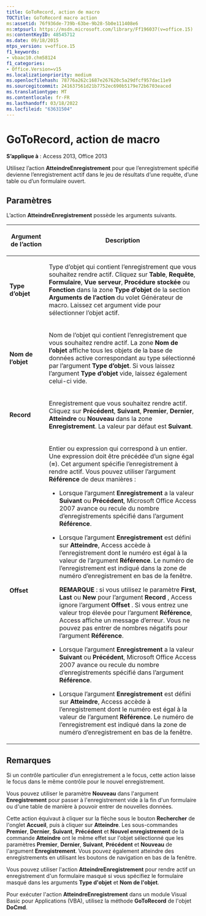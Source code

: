 ```yaml
---
title: GoToRecord, action de macro
TOCTitle: GoToRecord macro action
ms:assetid: 76f936de-739b-63be-9b28-5b0e111408e6
ms:mtpsurl: https://msdn.microsoft.com/library/Ff196037(v=office.15)
ms:contentKeyID: 48545712
ms.date: 09/18/2015
mtps_version: v=office.15
f1_keywords:
- vbaac10.chm58124
f1_categories:
- Office.Version=v15
ms.localizationpriority: medium
ms.openlocfilehash: 78776a262c1687e267620c5a29dfcf957dac11e9
ms.sourcegitcommit: 241637561d21b7752ec690b5179e72b6703eaced
ms.translationtype: MT
ms.contentlocale: fr-FR
ms.lasthandoff: 03/18/2022
ms.locfileid: "63631504"
---
```

# <a name="gotorecord-macro-action"></a>GoToRecord, action de macro


**S’applique à** : Access 2013, Office 2013

Utilisez l’action **AtteindreEnregistrement** pour que l’enregistrement spécifié devienne l’enregistrement actif dans le jeu de résultats d’une requête, d’une table ou d’un formulaire ouvert.

## <a name="setting"></a>Paramètres

L’action **AtteindreEnregistrement** possède les arguments suivants.

<table>
<colgroup>
<col />
<col />
</colgroup>
<thead>
<tr class="header">
<th><p>Argument de l’action</p></th>
<th><p>Description</p></th>
</tr>
</thead>
<tbody>
<tr class="odd">
<td><p><strong>Type d’objet</strong></p></td>
<td><p>Type d’objet qui contient l’enregistrement que vous souhaitez rendre actif. Cliquez sur <strong>Table</strong>, <strong>Requête</strong>, <strong>Formulaire</strong>, <strong>Vue serveur</strong>, <strong>Procédure stockée</strong> ou <strong>Fonction</strong> dans la zone <strong>Type d’objet</strong> de la section <strong>Arguments de l’action</strong> du volet Générateur de macro. Laissez cet argument vide pour sélectionner l’objet actif.</p></td>
</tr>
<tr class="even">
<td><p><strong>Nom de l’objet</strong></p></td>
<td><p>Nom de l’objet qui contient l’enregistrement que vous souhaitez rendre actif. La zone <strong>Nom de l’objet</strong> affiche tous les objets de la base de données active correspondant au type sélectionné par l’argument <strong>Type d’objet</strong>. Si vous laissez l’argument <strong>Type d’objet</strong> vide, laissez également celui-ci vide.</p></td>
</tr>
<tr class="odd">
<td><p><strong>Record</strong></p></td>
<td><p>Enregistrement que vous souhaitez rendre actif. Cliquez sur <strong>Précédent</strong>, <strong>Suivant</strong>, <strong>Premier</strong>, <strong>Dernier</strong>, <strong>Atteindre</strong> ou <strong>Nouveau</strong> dans la zone <strong>Enregistrement</strong>. La valeur par défaut est <strong>Suivant</strong>.</p></td>
</tr>
<tr class="even">
<td><p><strong>Offset</strong></p></td>
<td><p>Entier ou expression qui correspond à un entier. Une expression doit être précédée d’un signe égal (<strong>=</strong>). Cet argument spécifie l’enregistrement à rendre actif. Vous pouvez utiliser l’argument <strong>Référence</strong> de deux manières :</p>
<ul>
<li><p>Lorsque l’argument <strong>Enregistrement</strong> a la valeur <strong>Suivant</strong> ou <strong>Précédent</strong>, Microsoft Office Access 2007 avance ou recule du nombre d’enregistrements spécifié dans l’argument <strong>Référence</strong>.</p></li>
<li><p>Lorsque l’argument <strong>Enregistrement</strong> est défini sur <strong>Atteindre</strong>, Access accède à l’enregistrement dont le numéro est égal à la valeur de l’argument <strong>Référence</strong>. Le numéro de l’enregistrement est indiqué dans la zone de numéro d’enregistrement en bas de la fenêtre.</p>
<p><strong>REMARQUE</strong> : si vous utilisez le paramètre <strong>First</strong>, <strong>Last</strong> ou <strong>New</strong> pour l’argument <strong>Record</strong> , Access ignore l’argument <strong>Offset</strong> . Si vous entrez une valeur trop élevée pour l’argument <strong>Référence</strong>, Access affiche un message d’erreur. Vous ne pouvez pas entrer de nombres négatifs pour l’argument <strong>Référence</strong>.</p></li>
<li><p>Lorsque l’argument <strong>Enregistrement</strong> a la valeur <strong>Suivant</strong> ou <strong>Précédent</strong>, Microsoft Office Access 2007 avance ou recule du nombre d’enregistrements spécifié dans l’argument <strong>Référence</strong>.</p></li>
<li><p>Lorsque l’argument <strong>Enregistrement</strong> est défini sur <strong>Atteindre</strong>, Access accède à l’enregistrement dont le numéro est égal à la valeur de l’argument <strong>Référence</strong>. Le numéro de l’enregistrement est indiqué dans la zone de numéro d’enregistrement en bas de la fenêtre.</p></li>
</ul>
</td>
</tr>
</tbody>
</table>


## <a name="remarks"></a>Remarques

Si un contrôle particulier d’un enregistrement a le focus, cette action laisse le focus dans le même contrôle pour le nouvel enregistrement.

Vous pouvez utiliser le paramètre **Nouveau** dans l'argument **Enregistrement** pour passer à l'enregistrement vide à la fin d'un formulaire ou d'une table de manière à pouvoir entrer de nouvelles données.

Cette action équivaut à cliquer sur la flèche sous le bouton **Rechercher** de l'onglet **Accueil**, puis à cliquer sur **Atteindre**. Les sous-commandes **Premier**, **Dernier**, **Suivant**, **Précédent** et **Nouvel enregistrement** de la commande **Atteindre** ont le même effet sur l'objet sélectionné que les paramètres **Premier**, **Dernier**, **Suivant**, **Précédent** et **Nouveau** de l'argument **Enregistrement**. Vous pouvez également atteindre des enregistrements en utilisant les boutons de navigation en bas de la fenêtre.

Vous pouvez utiliser l'action **AtteindreEnregistrement** pour rendre actif un enregistrement d'un formulaire masqué si vous spécifiez le formulaire masqué dans les arguments **Type d'objet** et **Nom de l'objet**.

Pour exécuter l'action **AtteindreEnregistrement** dans un module Visual Basic pour Applications (VBA), utilisez la méthode **GoToRecord** de l'objet **DoCmd**.

